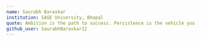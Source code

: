 ```yaml
---
name: Saurabh Baraskar
institution: SAGE University, Bhopal
quote: Ambition is the path to success. Persistence is the vehicle you arrive in.
github_user: SaurabhBaraskar12
---
```


